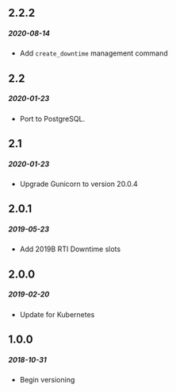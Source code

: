 ## 2.2.2
##### 2020-08-14

* Add `create_downtime` management command

## 2.2
##### 2020-01-23

* Port to PostgreSQL.

## 2.1
##### 2020-01-23

* Upgrade Gunicorn to version 20.0.4

## 2.0.1
##### 2019-05-23

* Add 2019B RTI Downtime slots

## 2.0.0
##### 2019-02-20

* Update for Kubernetes

## 1.0.0
##### 2018-10-31

* Begin versioning

